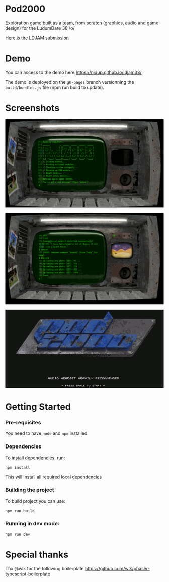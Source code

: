 # Pod2000

Exploration game built as a team, from scratch (graphics, audio and game design) for the LudumDare 38 \o/

[Here is the LDJAM submission](https://ldjam.com/events/ludum-dare/38/$23220)

# Demo

You can access to the demo here https://nidup.github.io/ldjam38/

The demo is deployed on the `gh-pages` branch versionning the `build/bundles.js` file (npm run build to update).

# Screenshots

![Image of GameJam](doc/demo1.png)

![Image of GameJam](doc/demo2.png)

![Image of GameJam](doc/intro.png)


# Getting Started

### Pre-requisites

You need to have `node` and `npm` installed

### Dependencies

To install dependencies, run:
```
npm install
```

This will install all required local dependencies

### Building the project

To build project you can use:

```
npm run build
```

### Running in dev mode:

```
npm run dev
```

# Special thanks

Thx @wlk for the following boilerplate https://github.com/wlk/phaser-typescript-boilerplate
